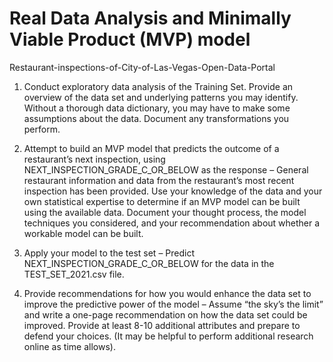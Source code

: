 # Real Data Analysis and Minimally Viable Product (MVP) model
Restaurant-inspections-of-City-of-Las-Vegas-Open-Data-Portal

1) Conduct exploratory data analysis of the Training Set. Provide an overview of the data set and underlying patterns you may identify. Without a thorough data dictionary, you may have to make some assumptions about the data. Document any transformations you perform.

2) Attempt to build an MVP model that predicts the outcome of a restaurant’s next inspection, using NEXT_INSPECTION_GRADE_C_OR_BELOW as the response – General restaurant information and data from the restaurant’s most recent inspection has been provided. Use your knowledge of the data and your own statistical expertise to determine if an MVP model can be built using the available data. Document your thought process, the model techniques you considered, and your recommendation about whether a workable model can be built.

3) Apply your model to the test set – Predict NEXT_INSPECTION_GRADE_C_OR_BELOW for the data in the TEST_SET_2021.csv file.

4) Provide recommendations for how you would enhance the data set to improve the predictive power of the model – Assume “the sky’s the limit” and write a one-page recommendation on how the data set could be improved. Provide at least 8-10 additional attributes and prepare to defend your choices. (It may be helpful to perform additional research online as time allows).

